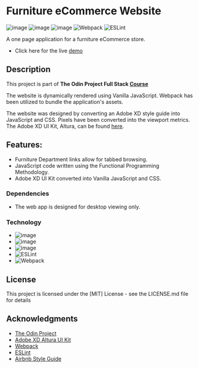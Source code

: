 # Furniture eCommerce Website
![image](https://img.shields.io/badge/JavaScript-323330?style=for-the-badge&logo=javascript&logoColor=F7DF1E) ![image](https://img.shields.io/badge/HTML5-E34F26?style=for-the-badge&logo=html5&logoColor=white) ![image](https://img.shields.io/badge/CSS3-1572B6?style=for-the-badge&logo=css3&logoColor=white) ![Webpack](https://img.shields.io/badge/webpack-%238DD6F9.svg?style=for-the-badge&logo=webpack&logoColor=black) ![ESLint](https://img.shields.io/badge/ESLint-4B3263?style=for-the-badge&logo=eslint&logoColor=white)

A one page application for a furniture eCommerce store. 

* Click here for the live [demo](https://earth-hominid.github.io/Furniture-Store/)

## Description

This project is part of **The Odin Project Full Stack [Course](https://www.theodinproject.com/paths/full-stack-javascript/courses/javascript/lessons/restaurant-page)**

The website is dynamically rendered using Vanilla JavaScript. Webpack has been utilized to bundle the application's assets.

The website was designed by converting an Adobe XD style guide into JavaScript and CSS.
Pixels have been converted into the viewport metrics. The Adobe XD UI Kit, Altura, can be found [here](https://www.adobe.com/ca/products/xd/features/ui-kits.html).

## Features:

* Furniture Department links allow for tabbed browsing. 
* JavaScript code written using the Functional Programming Methodology.
* Adobe XD UI Kit converted into Vanilla JavaScript and CSS.
 
### Dependencies

* The web app is designed for desktop viewing only. 

### Technology

* ![image](https://img.shields.io/badge/JavaScript-323330?style=for-the-badge&logo=javascript&logoColor=F7DF1E)
* ![image](https://img.shields.io/badge/HTML5-E34F26?style=for-the-badge&logo=html5&logoColor=white)
* ![image](https://img.shields.io/badge/CSS3-1572B6?style=for-the-badge&logo=css3&logoColor=white)
* ![ESLint](https://img.shields.io/badge/ESLint-4B3263?style=for-the-badge&logo=eslint&logoColor=white) 
* ![Webpack](https://img.shields.io/badge/webpack-%238DD6F9.svg?style=for-the-badge&logo=webpack&logoColor=black)

## License

This project is licensed under the [MIT] License - see the LICENSE.md file for details

## Acknowledgments

* [The Odin Project](https://www.theodinproject.com)
* [Adobe XD Altura UI Kit](https://www.adobe.com/ca/products/xd/features/ui-kits.html)
* [Webpack](https://webpack.js.org/)
* [ESLint](https://eslint.org/)
* [Airbnb Style Guide](https://github.com/airbnb/javascript)
